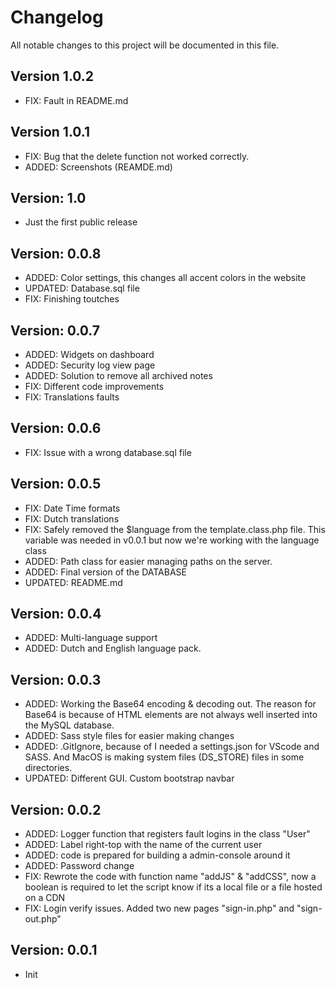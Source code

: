 # Changelog

All notable changes to this project will be documented in this file.

## Version 1.0.2
- FIX: Fault in README.md

## Version 1.0.1

- FIX: Bug that the delete function not worked correctly.
- ADDED: Screenshots (REAMDE.md)

## Version: 1.0

- Just the first public release

## Version: 0.0.8

- ADDED: Color settings, this changes all accent colors in the website
- UPDATED: Database.sql file
- FIX: Finishing toutches

## Version: 0.0.7

- ADDED: Widgets on dashboard
- ADDED: Security log view page
- ADDED: Solution to remove all archived notes
- FIX: Different code improvements
- FIX: Translations faults

## Version: 0.0.6

- FIX: Issue with a wrong database.sql file

## Version: 0.0.5

- FIX: Date Time formats
- FIX: Dutch translations
- FIX: Safely removed the \$language from the template.class.php file. This variable was needed in v0.0.1 but now we're working with the language class
- ADDED: Path class for easier managing paths on the server.
- ADDED: Final version of the DATABASE
- UPDATED: README.md

## Version: 0.0.4

- ADDED: Multi-language support
- ADDED: Dutch and English language pack.

## Version: 0.0.3

- ADDED: Working the Base64 encoding & decoding out. The reason for Base64 is because of HTML elements are not always well inserted into the MySQL database.
- ADDED: Sass style files for easier making changes
- ADDED: .GitIgnore, because of I needed a settings.json for VScode and SASS. And MacOS is making system files (DS_STORE) files in some directories.
- UPDATED: Different GUI. Custom bootstrap navbar

## Version: 0.0.2

- ADDED: Logger function that registers fault logins in the class "User"
- ADDED: Label right-top with the name of the current user
- ADDED: code is prepared for building a admin-console around it
- ADDED: Password change
- FIX: Rewrote the code with function name "addJS" & "addCSS", now a boolean is required to let the script know if its a local file or a file hosted on a CDN
- FIX: Login verify issues. Added two new pages "sign-in.php" and "sign-out.php"

## Version: 0.0.1

- Init
